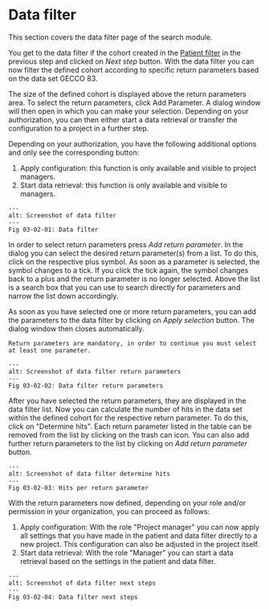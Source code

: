 # Data filter

This section covers the data filter page of the search module.

You get to the data filter if the cohort created in the [Patient filter](../01_patient_filter/01_patient_filter.md) in the previous step and clicked on *Next step* button. With the data filter you can now filter the defined cohort according to specific return parameters based on the data set GECCO 83.

The size of the defined cohort is displayed above the return parameters area. To select the return parameters, click Add Parameter. A dialog window will then open in which you can make your selection. Depending on your authorization, you can then either start a data retrieval or transfer the configuration to a project in a further step.

Depending on your authorization, you have the following additional options and only see the corresponding button:
1. Apply configuration: this function is only available and visible to project managers.
2. Start data retrieval: this function is only available and visible to managers.

```{figure} images/data_filter.jpg
---
alt: Screenshot of data filter
---
Fig 03-02-01: Data filter
```


In order to select return parameters press *Add return parameter*. In the dialog you can select the desired return parameter(s) from a list. To do this, click on the respective plus symbol. As soon as a parameter is selected, the symbol changes to a tick. If you click the tick again, the symbol changes back to a plus and the return parameter is no longer selected.
Above the list is a search box that you can use to search directly for parameters and narrow the list down accordingly. 

As soon as you have selected one or more return parameters, you can add the parameters to the data filter by clicking on *Apply selection* button. The dialog window then closes automatically.

```{important}
Return parameters are mandatory, in order to continue you must select at least one parameter.
```

```{figure} images/data_filter_return_parameters.jpg
---
alt: Screenshot of data filter return parameters
---
Fig 03-02-02: Data filter return parameters
```


After you have selected the return parameters, they are displayed in the data filter list. Now you can calculate the number of hits in the data set within the defined cohort for the respective return parameter. To do this, click on "Determine hits". Each return parameter listed in the table can be removed from the list by clicking on the trash can icon. You can also add further return parameters to the list by clicking on *Add return parameter* button.

```{figure} images/data_filter_determine_hits.jpg
---
alt: Screenshot of data filter determine hits
---
Fig 03-02-03: Hits per return parameter
```

With the return parameters now defined, depending on your role and/or permission in your organization, you can proceed as follows:
1. Apply configuration: With the role "Project manager" you can now apply all settings that you have made in the patient and data filter directly to a new project. This configuration can also be adjusted in the project itself.
2. Start data retrieval: With the role "Manager" you can start a data retrieval based on the settings in the patient and data filter.


```{figure} images/data_filter_next_steps.jpg
---
alt: Screenshot of data filter next steps
---
Fig 03-02-04: Data filter next steps
```


